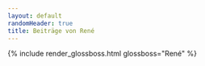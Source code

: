 ```yaml
---
layout: default
randomHeader: true
title: Beiträge von René
---
```

{% include render_glossboss.html glossboss="René" %}

